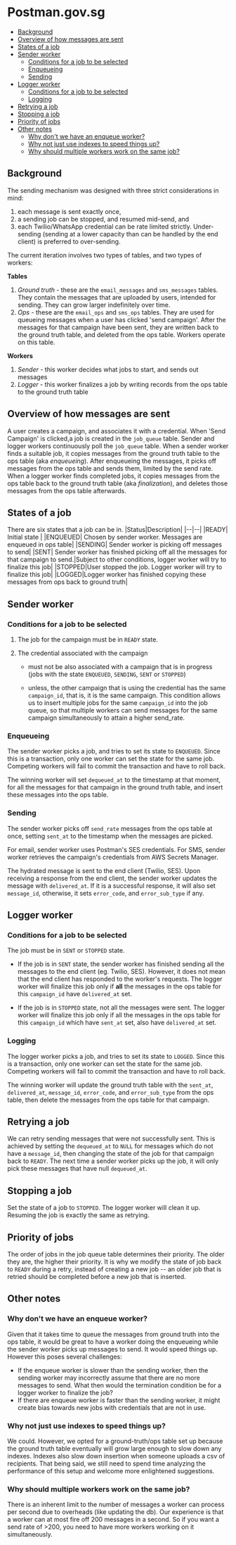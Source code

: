 # Postman.gov.sg

- [Background](#background)
- [Overview of how messages are sent](#overview-of-how-messages-are-sent)
- [States of a job](#states-of-a-job)
- [Sender worker](#sender-worker)
  - [Conditions for a job to be selected](#conditions-for-a-job-to-be-selected)
  - [Enqueueing](#enqueueing)
  - [Sending](#sending)
- [Logger worker](#logger-worker)
  - [Conditions for a job to be selected](#conditions-for-a-job-to-be-selected-1)
  - [Logging](#logging)
- [Retrying a job](#retrying-a-job)
- [Stopping a job](#stopping-a-job)
- [Priority of jobs](#priority-of-jobs)
- [Other notes](#other-notes)
  - [Why don't we have an enqueue worker?](#why-dont-we-have-an-enqueue-worker)
  - [Why not just use indexes to speed things up?](#why-not-just-use-indexes-to-speed-things-up)
  - [Why should multiple workers work on the same job?](#why-should-multiple-workers-work-on-the-same-job)

## Background

The sending mechanism was designed with three strict considerations in mind:

1. each message is sent exactly once,
2. a sending job can be stopped, and resumed mid-send, and
3. each Twilio/WhatsApp credential can be rate limited strictly. Under-sending (sending at a lower capacity than can be handled by the end client) is preferred to over-sending.

The current iteration involves two types of tables, and two types of workers:

**Tables**

1. _Ground truth_ - these are the `email_messages` and `sms_messages` tables. They contain the messages that are uploaded by users, intended for sending. They can grow larger indefinitely over time.
2. _Ops_ - these are the `email_ops` and `sms_ops` tables. They are used for queueing messages when a user has clicked 'send campaign'. After the messages for that campaign have been sent, they are written back to the ground truth table, and deleted from the ops table. Workers operate on this table.

**Workers**

1. _Sender_ - this worker decides what jobs to start, and sends out messages
2. _Logger_ - this worker finalizes a job by writing records from the ops table to the ground truth table

## Overview of how messages are sent

A user creates a campaign, and associates it with a credential. When 'Send Campaign' is clicked,a job is created in the `job_queue` table. Sender and logger workers continuously poll the `job_queue` table. When a sender worker finds a suitable job, it copies messages from the ground truth table to the ops table (aka _enqueueing_). After enqueueing the messages, it picks off messages from the ops table and sends them, limited by the send rate. When a logger worker finds completed jobs, it copies messages from the ops table back to the ground truth table (aka _finalization_), and deletes those messages from the ops table afterwards.

## States of a job

There are six states that a job can be in.
|Status|Description|
|--|--|
|READY| Initial state |
|ENQUEUED| Chosen by sender worker. Messages are enqueued in ops table|
|SENDING| Sender worker is picking off messages to send|
|SENT| Sender worker has finished picking off all the messages for that campaign to send.|Subject to other conditions, logger worker will try to finalize this job|
|STOPPED|User stopped the job. Logger worker will try to finalize this job|
|LOGGED|Logger worker has finished copying these messages from ops back to ground truth|

## Sender worker

### Conditions for a job to be selected

1. The job for the campaign must be in `READY` state.

2. The credential associated with the campaign

   - must not be also associated with a campaign that is in progress (jobs with the state `ENQUEUED`, `SENDING`, `SENT` or `STOPPED`)

   - unless, the other campaign that is using the credential has the same `campaign_id`, that is, it is the same campaign. This condition allows us to insert multiple jobs for the same `campaign_id` into the job queue, so that multiple workers can send messages for the same campaign simultaneously to attain a higher send_rate.

### Enqueueing

The sender worker picks a job, and tries to set its state to `ENQUEUED`. Since this is a transaction, only one worker can set the state for the same job. Competing workers will fail to commit the transaction and have to roll back.

The winning worker will set `dequeued_at` to the timestamp at that moment, for all the messages for that campaign in the ground truth table, and insert these messages into the ops table.

### Sending

The sender worker picks off `send_rate` messages from the ops table at once, setting `sent_at` to the timestamp when the messages are picked.

For email, sender worker uses Postman's SES credentials. For SMS, sender worker retrieves the campaign's credentials from AWS Secrets Manager.

The hydrated message is sent to the end client (Twilio, SES). Upon receiving a response from the end client, the sender worker updates the message with `delivered_at`. If it is a successful response, it will also set `message_id`, otherwise, it sets `error_code`, and `error_sub_type` if any.

## Logger worker

### Conditions for a job to be selected

The job must be in `SENT` or `STOPPED` state.

- If the job is in `SENT` state, the sender worker has finished sending all the messages to the end client (eg. Twilio, SES). However, it does not mean that the end client has responded to the worker's requests. The logger worker will finalize this job only if **all** the messages in the ops table for this `campaign_id` have `delivered_at` set.

- If the job is in `STOPPED` state, not all the messages were sent. The logger worker will finalize this job only if all the messages in the ops table for this `campaign_id` which have `sent_at` set, also have `delivered_at` set.

### Logging

The logger worker picks a job, and tries to set its state to `LOGGED`. Since this is a transaction, only one worker can set the state for the same job. Competing workers will fail to commit the transaction and have to roll back.

The winning worker will update the ground truth table with the `sent_at`, `delivered_at`, `message_id`, `error_code`, and `error_sub_type` from the ops table, then delete the messages from the ops table for that campaign.

## Retrying a job

We can retry sending messages that were not successfully sent. This is achieved by setting the `dequeued_at` to `NULL` for messages which do not have a `message_id`, then changing the state of the job for that campaign back to `READY`. The next time a sender worker picks up the job, it will only pick these messages that have null `dequeued_at`.

## Stopping a job

Set the state of a job to `STOPPED`. The logger worker will clean it up. Resuming the job is exactly the same as retrying.

## Priority of jobs

The order of jobs in the job queue table determines their priority. The older they are, the higher their priority. It is why we modify the state of job back to `READY` during a retry, instead of creating a new job -- an older job that is retried should be completed before a new job that is inserted.

## Other notes

### Why don't we have an enqueue worker?

Given that it takes time to queue the messages from ground truth into the ops table, it would be great to have a worker doing the enqueueing while the sender worker picks up messages to send. It would speed things up. However this poses several challenges:

- If the enqueue worker is slower than the sending worker, then the sending worker may incorrectly assume that there are no more messages to send. What then would the termination condition be for a logger worker to finalize the job?
- If there are enqueue worker is faster than the sending worker, it might create bias towards new jobs with credentials that are not in use.

### Why not just use indexes to speed things up?

We could. However, we opted for a ground-truth/ops table set up because the ground truth table eventually will grow large enough to slow down any indexes. Indexes also slow down insertion when someone uploads a csv of recipients. That being said, we still need to spend time analyzing the performance of this setup and welcome more enlightened suggestions.

### Why should multiple workers work on the same job?

There is an inherent limit to the number of messages a worker can process per second due to overheads (like updating the db). Our experience is that a worker can at most fire off 200 messages in a second. So if you want a send rate of >200, you need to have more workers working on it simultaneously.
